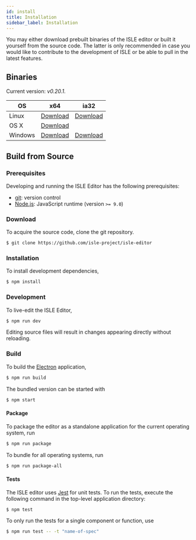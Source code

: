 ```yaml
---
id: install
title: Installation
sidebar_label: Installation
---
```


You may either download prebuilt binaries of the ISLE editor or built it yourself from the source code. The latter is only recommended in case you would like to contribute to the development of ISLE or be able to pull in the latest features.

## Binaries

Current version: _v0.20.1_.

| OS      | x64 | ia32 |
| ------- | --- | --- |
| Linux   | [Download][linux-x64] | [Download][linux-ia32] |
| OS X    | [Download][darwin-x64] |  |
| Windows | [Download][win32-x64] | [Download][win32-ia32] |

## Build from Source

### Prerequisites

Developing and running the ISLE Editor has the following prerequisites:

* [git][git]: version control
* [Node.js][node-js]: JavaScript runtime (version `>= 9.0`)


### Download

To acquire the source code, clone the git repository.

``` bash
$ git clone https://github.com/isle-project/isle-editor
```

### Installation

To install development dependencies,

``` bash
$ npm install
```

### Development

To live-edit the ISLE Editor,

``` bash
$ npm run dev
```

Editing source files will result in changes appearing directly without reloading.

### Build

To build the [Electron][electron] application,

``` bash
$ npm run build
```

The bundled version can be started with

``` bash
$ npm start
```

#### Package

To package the editor as a standalone application for the current operating system, run 

``` bash
$ npm run package
```

To bundle for all operating systems, run

``` bash
$ npm run package-all
```

#### Tests

The ISLE editor uses [Jest][jest] for unit tests. To run the tests, execute the following command in the top-level application directory:

``` bash
$ npm test
```

To only run the tests for a single component or function, use

```bash
$ npm run test -- -t "name-of-spec"
```

[electron]: http://electron.atom.io/
[git]: http://git-scm.com/
[jest]: https://jestjs.io
[wine]: https://www.winehq.org/
[node-js]: https://nodejs.org/en/

[darwin-x64]: https://github.com/isle-project/isle-editor/releases/download/v0.20.1/ISLE.Editor-darwin-x64.zip
[linux-x64]: https://github.com/isle-project/isle-editor/releases/download/v0.20.1/ISLE.Editor-linux-x64.zip
[linux-ia32]: https://github.com/isle-project/isle-editor/releases/download/v0.20.1/ISLE.Editor-linux-ia32.zip
[win32-ia32]: https://github.com/isle-project/isle-editor/releases/download/v0.20.1/ISLE.Editor-win32-ia32.zip
[win32-x64]: https://github.com/isle-project/isle-editor/releases/download/v0.20.1/ISLE.Editor-win32-x64.zip
